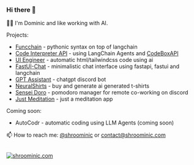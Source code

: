 ### Hi there 👋

<!--
**shroominic/shroominic** is a ✨ _special_ ✨ repository because its `README.md` (this file) appears on your GitHub profile.
-->
👨‍💻 I'm Dominic and like working with AI.

Projects:
- [Funcchain](https://github.com/shroominic/funcchain) - pythonic syntax on top of langchain
- [Code Interpreter API](https://github.com/shroominic/codeinterpreter-api) - using LangChain Agents and [CodeBoxAPI](https://github.com/shroominic/codebox-api)
- [UI Engineer](https://ui.engineer) - automatic html/tailwindcss code using ai
- [FastUI-Chat](https://github.com/shroominic/) - minimalistic chat interface using fastapi, fastui and langchain
- [GPT Assistant](https://gptassistant.app) - chatgpt discord bot
- [NeuralShirts](https://neuralshirts.com) - buy and generate ai generated t-shirts
- [Sensei Doro](https://top.gg/bot/928304609636794388) - pomodoro manager for remote co-working on discord
- [Just Meditation](https://github.com/shroominic/just_meditation) - just a meditation app

Coming soon:
- AutoCodr - automatic coding using LLM Agents (coming soon)

📫 How to reach me: [@shroominic](https://x.com/shroominic) or [contact@shroominic.com](mailto:contact@shroominic.com)

<br/>

<a href="https://shroominic.com">
  <img alt="shroominic.com" src="https://awesome-github-stats.azurewebsites.net/user-stats/shroominic?cardType=github&theme=github-dark&showIcons=false&preferLogin=true" />
</a>
